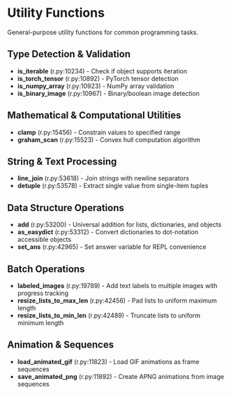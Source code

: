 # Utility Functions

General-purpose utility functions for common programming tasks.

## Type Detection & Validation
- **is_iterable** (r.py:10234) - Check if object supports iteration
- **is_torch_tensor** (r.py:10892) - PyTorch tensor detection
- **is_numpy_array** (r.py:10923) - NumPy array validation
- **is_binary_image** (r.py:10967) - Binary/boolean image detection

## Mathematical & Computational Utilities
- **clamp** (r.py:15456) - Constrain values to specified range
- **graham_scan** (r.py:15523) - Convex hull computation algorithm

## String & Text Processing
- **line_join** (r.py:53618) - Join strings with newline separators
- **detuple** (r.py:53578) - Extract single value from single-item tuples

## Data Structure Operations
- **add** (r.py:53200) - Universal addition for lists, dictionaries, and objects
- **as_easydict** (r.py:53312) - Convert dictionaries to dot-notation accessible objects
- **set_ans** (r.py:42965) - Set answer variable for REPL convenience

## Batch Operations
- **labeled_images** (r.py:19789) - Add text labels to multiple images with progress tracking
- **resize_lists_to_max_len** (r.py:42456) - Pad lists to uniform maximum length
- **resize_lists_to_min_len** (r.py:42489) - Truncate lists to uniform minimum length

## Animation & Sequences
- **load_animated_gif** (r.py:11823) - Load GIF animations as frame sequences
- **save_animated_png** (r.py:11892) - Create APNG animations from image sequences